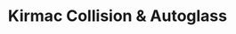 ---
title: "Kirmac Collision & Autoglass"
url: /maple-ridge/kirmac-collision-und-autoglass-227-street/
shop: Autowerkstatt
---
